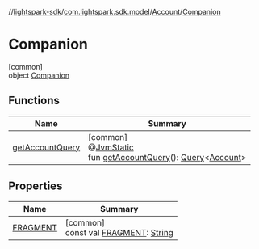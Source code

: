 //[lightspark-sdk](../../../../index.md)/[com.lightspark.sdk.model](../../index.md)/[Account](../index.md)/[Companion](index.md)

# Companion

[common]\
object [Companion](index.md)

## Functions

| Name | Summary |
|---|---|
| [getAccountQuery](get-account-query.md) | [common]<br>@[JvmStatic](https://kotlinlang.org/api/latest/jvm/stdlib/kotlin.jvm/-jvm-static/index.html)<br>fun [getAccountQuery](get-account-query.md)(): [Query](../../../com.lightspark.sdk.requester/-query/index.md)&lt;[Account](../index.md)&gt; |

## Properties

| Name | Summary |
|---|---|
| [FRAGMENT](-f-r-a-g-m-e-n-t.md) | [common]<br>const val [FRAGMENT](-f-r-a-g-m-e-n-t.md): [String](https://kotlinlang.org/api/latest/jvm/stdlib/kotlin/-string/index.html) |
